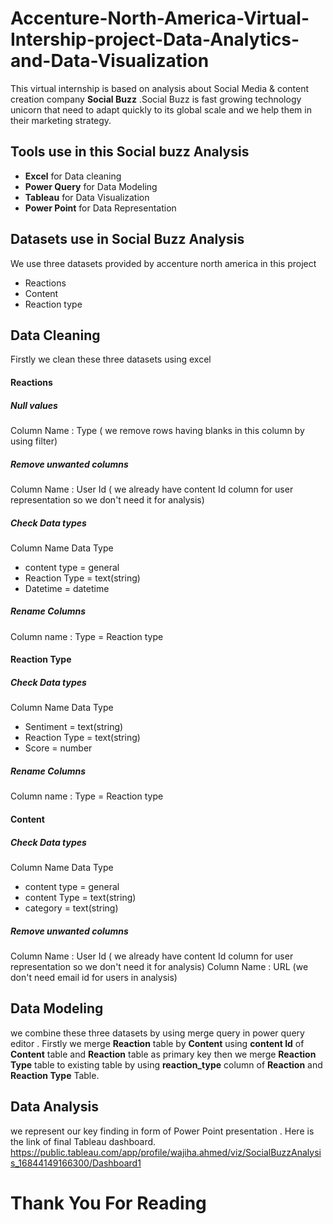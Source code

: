 # Accenture-North-America-Virtual-Intership-project-Data-Analytics-and-Data-Visualization
This virtual internship is based on analysis about Social Media & content creation company **Social Buzz** .Social Buzz is fast growing technology unicorn that need to adapt quickly to its global scale and we help them in their marketing strategy.

## Tools use in this Social buzz Analysis
* **Excel** for Data cleaning
* **Power Query** for Data Modeling
* **Tableau** for Data Visualization
* **Power Point** for Data Representation

## Datasets use in Social Buzz Analysis
We use three datasets provided by accenture north america in this project
* Reactions
* Content
* Reaction type

## Data Cleaning 
Firstly we clean these three datasets using excel 
#### Reactions 
##### Null  values
Column Name : Type  ( we remove rows having blanks in this column by using filter) 
##### Remove unwanted columns
Column Name : User Id  ( we already have content Id column for user representation so we don't need it for analysis)
##### Check Data types
Column Name     Data Type 
* content type = general
* Reaction Type = text(string)
* Datetime = datetime   
##### Rename Columns 
Column name : Type = Reaction type

####  Reaction Type 
##### Check Data types
Column Name     Data Type 
* Sentiment  =  text(string)
* Reaction Type = text(string)
* Score = number 
##### Rename Columns 
Column name : Type = Reaction type

#### Content 
##### Check Data types
Column Name     Data Type 
* content type = general
* content Type = text(string)
* category =   text(string) 
##### Remove unwanted columns
Column Name : User Id  ( we already have content Id column for user representation so we don't need it for analysis)
Column Name : URL   (we don't need email id for users in analysis)

## Data Modeling
we combine these three datasets by using merge query in power query editor .
Firstly we merge **Reaction** table by **Content** using **content Id** of **Content** table and **Reaction** table as primary key then we merge **Reaction Type** table to existing table by using **reaction_type** column of **Reaction** and **Reaction Type** Table.

## Data Analysis
we represent our key finding in form of Power Point presentation .
Here is the link of final Tableau dashboard.
https://public.tableau.com/app/profile/wajiha.ahmed/viz/SocialBuzzAnalysis_16844149166300/Dashboard1

# Thank You For Reading


